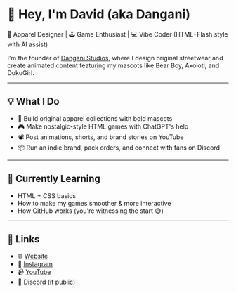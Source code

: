 # 👋 Hey, I'm David (aka Dangani)

🎨 Apparel Designer | 🕹️ Game Enthusiast | 💻 Vibe Coder (HTML+Flash style with AI assist)

I'm the founder of [Dangani Studios](https://danganistudios.com), where I design original streetwear and create animated content featuring my mascots like Bear Boy, Axolotl, and DokuGirl.

---

## 💡 What I Do

- 🧵 Build original apparel collections with bold mascots
- 🎮 Make nostalgic-style HTML games with ChatGPT's help
- 📽️ Post animations, shorts, and brand stories on YouTube
- 📦 Run an indie brand, pack orders, and connect with fans on Discord

---

## 🌱 Currently Learning

- HTML + CSS basics
- How to make my games smoother & more interactive
- How GitHub works (you're witnessing the start 😅)

---

## 🔗 Links

- 🌐 [Website](https://danganistudios.com)
- 📸 [Instagram](https://instagram.com/danganistudios)
- 📹 [YouTube](https://youtube.com/@DanganiStudios)
- 💬 [Discord](https://yourserverlink.com) (if public)
